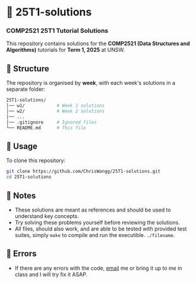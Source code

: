 # 📘 25T1-solutions  

### COMP2521 25T1 Tutorial Solutions  

This repository contains solutions for the **COMP2521 (Data Structures and Algorithms)** tutorials for **Term 1, 2025** at UNSW.  

## 📂 Structure  

The repository is organised by **week**, with each week's solutions in a separate folder:  

```bash
25T1-solutions/
│── w1/            # Week 1 solutions
│── w2/            # Week 2 solutions
│── ...
│── .gitignore     # Ignored files
└── README.md      # This file
```


## 🚀 Usage  

To clone this repository:  

```bash
git clone https://github.com/ChrisWangg/25T1-solutions.git
cd 25T1-solutions
```

## 📜 Notes

* These solutions are meant as references and should be used to understand key concepts.
* Try solving these problems yourself before reviewing the solutions.
* All files, should also work, and are able to be tested with provided test suites, simply `make` to compile and run the executible. `./filename`.

## 🧨 Errors

* If there are any errors with the code, [email](mailto:chris.y.wang@unsw.edu.au) me or bring it up to me in class and I will try fix it ASAP.



